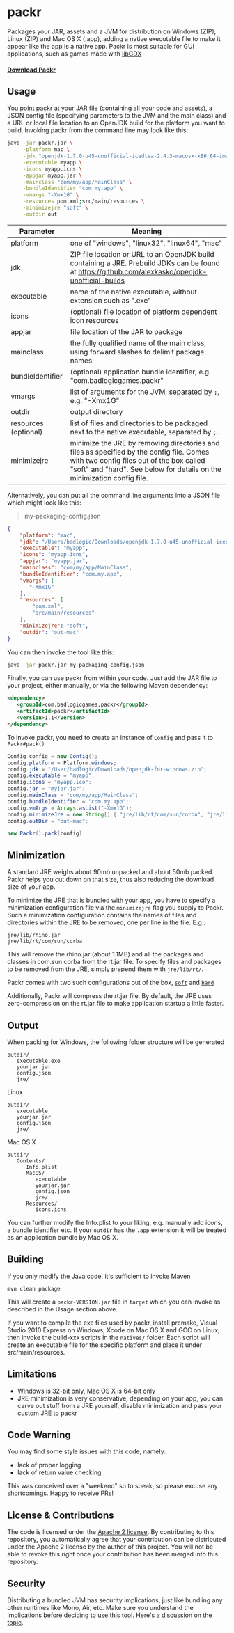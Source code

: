 # packr

Packages your JAR, assets and a JVM for distribution on Windows (ZIP), Linux (ZIP) and Mac OS X (.app), adding a native executable file to make it appear like the app is a native app. Packr is most suitable for GUI applications, such as games made with [libGDX](http://libgdx.badlogicgames.com/)

#### [Download Packr](http://bit.ly/packrgdx)

## Usage
You point packr at your JAR file (containing all your code and assets), a JSON config file (specifying parameters to the JVM and the main class) and a URL or local file location to an OpenJDK build for the platform you want to build. Invoking packr from the command line may look like this:

```bash
java -jar packr.jar \
     -platform mac \
     -jdk "openjdk-1.7.0-u45-unofficial-icedtea-2.4.3-macosx-x86_64-image.zip" \
     -executable myapp \
     -icons myapp.icns \
     -appjar myapp.jar \
     -mainclass "com/my/app/MainClass" \
     -bundleIdentifier "com.my.app" \
     -vmargs "-Xmx1G" \
     -resources pom.xml;src/main/resources \
     -minimizejre "soft" \
     -outdir out
```

| Parameter | Meaning |
| --- | --- |
| platform | one of "windows", "linux32", "linux64", "mac" |
| jdk | ZIP file location or URL to an OpenJDK build containing a JRE. Prebuild JDKs can be found at https://github.com/alexkasko/openjdk-unofficial-builds |
| executable | name of the native executable, without extension such as ".exe" |
| icons | (optional) file location of platform dependent icon resources |
| appjar | file location of the JAR to package |
| mainclass | the fully qualified name of the main class, using forward slashes to delimit package names |
| bundleIdentifier | (optional) application bundle identifier, e.g. "com.badlogicgames.packr" |
| vmargs | list of arguments for the JVM, separated by `;`, e.g. "-Xmx1G" |
| outdir | output directory |
| resources (optional) | list of files and directories to be packaged next to the native executable, separated by `;`.
| minimizejre | minimize the JRE by removing directories and files as specified by the config file. Comes with two config files out of the box called "soft" and "hard". See below for details on the minimization config file. |

Alternatively, you can put all the command line arguments into a JSON file which might look like this:

> my-packaging-config.json
```json
{
    "platform": "mac",
    "jdk": "/Users/badlogic/Downloads/openjdk-1.7.0-u45-unofficial-icedtea-2.4.3-macosx-x86_64-image.zip",
    "executable": "myapp",
    "icons": "myapp.icns",
    "appjar": "myapp.jar",
    "mainclass": "com/my/app/MainClass",
    "bundleIdentifier": "com.my.app",
    "vmargs": [
       "-Xmx1G"
    ],
    "resources": [
        "pom.xml",
        "src/main/resources"
    ],
    "minimizejre": "soft",
    "outdir": "out-mac"
}
```

You can then invoke the tool like this:

```bash
java -jar packr.jar my-packaging-config.json
```

Finally, you can use packr from within your code. Just add the JAR file to your project, either manually, or via the following Maven dependency:

```xml
<dependency>
   <groupId>com.badlogicgames.packr</groupId>
   <artifactId>packr</artifactId>
   <version>1.1</version>
</dependency>
```

To invoke packr, you need to create an instance of `Config` and pass it to `Packr#pack()`

```java
Config config = new Config();
config.platform = Platform.windows;
config.jdk = "/User/badlogic/Downloads/openjdk-for-windows.zip";
config.executable = "myapp";
config.icons = "myapp.ico";
config.jar = "myjar.jar";
config.mainClass = "com/my/app/MainClass";
config.bundleIdentifier = "com.my.app";
config.vmArgs = Arrays.asList("-Xmx1G");
config.minimizeJre = new String[] { "jre/lib/rt/com/sun/corba", "jre/lib/rt/com/sun/jndi" };
config.outDir = "out-mac";

new Packr().pack(config)
```

## Minimization
A standard JRE weighs about 90mb unpacked and about 50mb packed. Packr helps you cut down on that size, thus also reducing the download size of your app. 

To minimize the JRE that is bundled with your app, you have to specify a minimization configuration file via the `minimizejre` flag you supply to Packr. Such a minimization configuration contains the names of files and directories within the JRE to be removed, one per line in the file. E.g.:

```
jre/lib/rhino.jar
jre/lib/rt/com/sun/corba 
````

This will remove the rhino.jar (about 1.1MB) and all the packages and classes in com.sun.corba from the rt.jar file. To specify files and packages to be removed from the JRE, simply prepend them with `jre/lib/rt/`.

Packr comes with two such configurations out of the box, [`soft`](https://github.com/libgdx/packr/blob/master/src/main/resources/minimize/soft) and [`hard`](https://github.com/libgdx/packr/blob/master/src/main/resources/minimize/hard)

Additionally, Packr will compress the rt.jar file. By default, the JRE uses zero-compression on the rt.jar file to make application startup a little faster.

## Output

When packing for Windows, the following folder structure will be generated

```
outdir/
   executable.exe
   yourjar.jar
   config.json
   jre/
```

Linux

```
outdir/
   executable
   yourjar.jar
   config.json
   jre/
```

Mac OS X

```
outdir/
   Contents/
      Info.plist
      MacOS/
         executable
         yourjar.jar
         config.json
         jre/
      Resources/
         icons.icns
```

You can further modify the Info.plist to your liking, e.g. manually add icons, a bundle identifier etc. If your `outdir` has the `.app` extension it will be treated as an application bundle by Mac OS X.

## Building

If you only modify the Java code, it's sufficient to invoke Maven

```
mvn clean package
```

This will create a `packr-VERSION.jar` file in `target` which you can invoke as described in the Usage section above.

If you want to compile the exe files used by packr, install premake, Visual Studio 2010 Express on Windows, Xcode on Mac OS X and GCC on Linux, then invoke the build-xxx scripts in the `natives/` folder. Each script will create an executable file for the specific platform and place it under src/main/resources.

## Limitations

  * Windows is 32-bit only, Mac OS X is 64-bit only
  * JRE minimization is very conservative, depending on your app, you can carve out stuff from a JRE yourself, disable minimization and pass your custom JRE to packr
 
## Code Warning

You may find some style issues with this code, namely:

  * lack of proper logging
  * lack of return value checking

This was conceived over a "weekend" so to speak, so please excuse any shortcomings. Happy to receive PRs!

## License & Contributions

The code is licensed under the [Apache 2 license](http://www.apache.org/licenses/LICENSE-2.0.html). By contributing to this repository, you automatically agree that your contribution can be distributed under the Apache 2 license by the author of this project. You will not be able to revoke this right once your contribution has been merged into this repository.

## Security

Distributing a bundled JVM has security implications, just like bundling any other runtimes like Mono, Air, etc. Make sure you understand the implications before deciding to use this tool. Here's a [discussion on the topic](http://www.reddit.com/r/gamedev/comments/24orpg/packr_package_your_libgdxjavascalajvm_appgame_for/ch99zk2).
